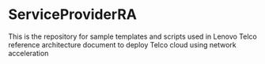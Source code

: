 # ServiceProviderRA
This is the repository for sample templates and scripts used in Lenovo Telco reference architecture document to deploy Telco cloud using network acceleration

